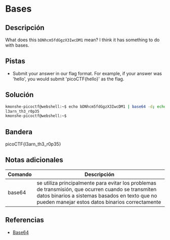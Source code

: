 # Bases


## Descripción
What does this `bDNhcm5fdGgzX3IwcDM1` mean? I think it has something to do with bases.

## Pistas
- Submit your answer in our flag format. For example, if your answer was 'hello', you would submit 'picoCTF{hello}' as the flag.

## Solución
``` bash
kmonshe-picoctf@webshell:~$ echo bDNhcm5fdGgzX3IwcDM1 | base64 -d; echo
l3arn_th3_r0p35
kmonshe-picoctf@webshell:~$ 
```

## Bandera
picoCTF{l3arn_th3_r0p35}

## Notas adicionales
| Comando | Descripción |
|------ | -------------- |
| base64 | se utiliza principalmente para evitar los problemas de transmisión, que ocurren cuando se transmiten datos binarios a sistemas basados en texto que no pueden manejar estos datos binarios correctamente |

## Referencias
- [Base64](https://ubunlog.com/base64-codificacion-decodificacion-terminal/?utm_source=feedburner&utm_medium=%24%7Bfeed%2C+email%7D&utm_campaign=Feed%3A+%24%7BUbunlog%7D+%28%24%7BUbunlog%7D%29)
